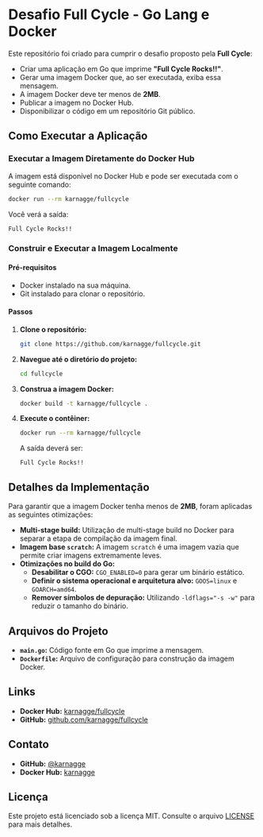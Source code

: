 # Desafio Full Cycle - Go Lang e Docker

Este repositório foi criado para cumprir o desafio proposto pela **Full Cycle**:

- Criar uma aplicação em Go que imprime **"Full Cycle Rocks!!"**.
- Gerar uma imagem Docker que, ao ser executada, exiba essa mensagem.
- A imagem Docker deve ter menos de **2MB**.
- Publicar a imagem no Docker Hub.
- Disponibilizar o código em um repositório Git público.

## Como Executar a Aplicação

### Executar a Imagem Diretamente do Docker Hub

A imagem está disponível no Docker Hub e pode ser executada com o seguinte comando:

```bash
docker run --rm karnagge/fullcycle
```

Você verá a saída:

```
Full Cycle Rocks!!
```

### Construir e Executar a Imagem Localmente

#### Pré-requisitos

- Docker instalado na sua máquina.
- Git instalado para clonar o repositório.

#### Passos

1. **Clone o repositório:**

   ```bash
   git clone https://github.com/karnagge/fullcycle.git
   ```

2. **Navegue até o diretório do projeto:**

   ```bash
   cd fullcycle
   ```

3. **Construa a imagem Docker:**

   ```bash
   docker build -t karnagge/fullcycle .
   ```

4. **Execute o contêiner:**

   ```bash
   docker run --rm karnagge/fullcycle
   ```

   A saída deverá ser:

   ```
   Full Cycle Rocks!!
   ```

## Detalhes da Implementação

Para garantir que a imagem Docker tenha menos de **2MB**, foram aplicadas as seguintes otimizações:

- **Multi-stage build:** Utilização de multi-stage build no Docker para separar a etapa de compilação da imagem final.
- **Imagem base `scratch`:** A imagem `scratch` é uma imagem vazia que permite criar imagens extremamente leves.
- **Otimizações no build do Go:**
  - **Desabilitar o CGO:** `CGO_ENABLED=0` para gerar um binário estático.
  - **Definir o sistema operacional e arquitetura alvo:** `GOOS=linux` e `GOARCH=amd64`.
  - **Remover símbolos de depuração:** Utilizando `-ldflags="-s -w"` para reduzir o tamanho do binário.

## Arquivos do Projeto

- **`main.go`:** Código fonte em Go que imprime a mensagem.
- **`Dockerfile`:** Arquivo de configuração para construção da imagem Docker.

## Links

- **Docker Hub:** [karnagge/fullcycle](https://hub.docker.com/r/karnagge/fullcycle)
- **GitHub:** [github.com/karnagge/fullcycle](https://github.com/karnagge/fullcycle)

## Contato

- **GitHub:** [@karnagge](https://github.com/karnagge)
- **Docker Hub:** [karnagge](https://hub.docker.com/u/karnagge)

## Licença

Este projeto está licenciado sob a licença MIT. Consulte o arquivo [LICENSE](LICENSE) para mais detalhes.